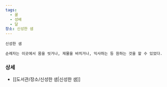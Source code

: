 ```yaml
---
tags:
  - 꿀
  - 성배
  - 달
장소: 신성한 샘
---
```



```
신성한 샘

순례자는 이곳에서 몸을 씻거나, 제물을 바치거나, 익사하는 등 원하는 것을 할 수 있었다.
```





### 상세

* [[도서관/장소/신성한 샘|신성한 샘]]